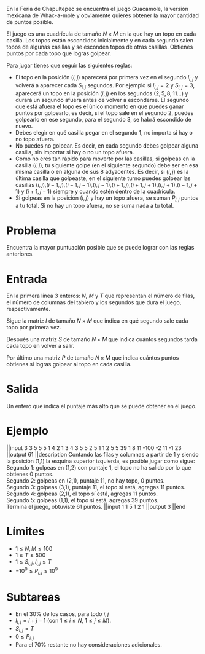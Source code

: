 En la Feria de Chapultepec se encuentra el juego Guacamole, la versión mexicana de Whac-a-mole
y obviamente quieres obtener la mayor cantidad de puntos posible.

El juego es una cuadrícula de tamaño $N \times M$ en la que hay un topo en cada casilla. Los topos están escondidos inicialmente
y en cada segundo salen topos de algunas casillas y se esconden topos de otras casillas. Obtienes puntos
por cada topo que logras golpear.

Para jugar tienes que seguir las siguientes reglas:

* El topo en la posición $(i,j)$ aparecerá por primera vez en el segundo $I_{i,j}$ y volverá a aparecer cada $S_{i,j}$ segundos. Por ejemplo si $I_{i,j}=2$ y $S_{i,j}=3$, aparecerá un topo en la posición $(i,j)$ en los segundos $(2,5,8,11 \ldots )$ y durará un segundo afuera antes de volver a esconderse. El segundo que está afuera el topo es el único momento en que puedes ganar puntos por golpearlo, es decir, si el topo sale en el segundo 2, puedes golpearlo en ese segundo, para el segundo 3, se habrá escondido de nuevo.
* Debes elegir en qué casilla pegar en el segundo 1, no importa si hay o no topo afuera.
* No puedes no golpear. Es decir, en cada segundo debes golpear alguna casilla, sin importar si hay o no un topo afuera.
* Como no eres tan rápido para moverte por las casillas, si golpeas en la casilla $(i,j)$,
tu siguiente golpe (en el siguiente segundo) debe ser en esa misma casilla o en alguna de sus
8 adyacentes. Es decir, si $(i,j)$ es la última casilla que golpeaste, en el siguiente turno puedes golpear las casillas $(i,j)$,$(i-1,j)$,$(i-1,j-1)$,$(i,j-1)$,$(i+1,j)$,$(i+1,j+1)$,$(i,j+1)$,$(i-1,j+1)$ y $(i+1,j-1)$ siempre y cuando estén dentro de la cuadrícula.
* Si golpeas en la posición $(i,j)$ y hay un topo afuera, se suman $P_{i,j}$ puntos a tu total. Si no hay un topo afuera, no se suma nada a tu total.

# Problema

Encuentra la mayor puntuación posible que se puede lograr con las reglas anteriores.

# Entrada

En la primera línea 3 enteros: $N$, $M$ y $T$ que representan el número de filas,
el número de columnas del tablero y los segundos que dura el juego, respectivamente.

Sigue la matriz $I$ de tamaño $N \times M$ que indica en qué segundo sale cada topo por primera vez.

Después una matriz $S$ de tamaño $N \times M$ que indica cuántos segundos tarda cada topo en volver a salir.

Por último una matriz $P$ de tamaño $N \times M$ que indica cuántos puntos obtienes si logras golpear al topo en cada casilla.

# Salida

Un entero que indica el puntaje más alto que se puede obtener en el juego.

# Ejemplo

||input
3 3 5
5 5 1
4 2 1
3 4 3
5 5 2
5 1 1
2 5 5
39 1 8
11 -100 -2
11 -1 23
||output
61
||description
Contando las filas y columnas a partir de 1 y siendo la posición (1,1) la esquina superior izquierda, es posible jugar como sigue:  
Segundo 1: golpeas en (1,2) con puntaje 1, el topo no ha salido por lo que obtienes 0 puntos.  
Segundo 2: golpeas en (2,1), puntaje 11, no hay topo, 0 puntos.  
Segundo 3: golpeas (3,1), puntaje 11, el topo sí está, agregas 11 puntos.  
Segundo 4: golpeas (2,1), el topo sí está, agregas 11 puntos.  
Segundo 5: golpeas (1,1), el topo sí está, agregas 39 puntos.   
Termina el juego, obtuviste 61 puntos.
||input
1 1 5
1
2
1
||output
3
||end

# Límites

* $1 \leq N,M \leq 100$
* $1 \leq T \leq 500$
* $1 \leq S_{i,j}, I_{i,j} \leq T$
* $-10^9 \leq P_{i,j} \leq 10^9$

# Subtareas

 * En el 30% de los casos, para todo $i,j$ 
  * $I_{i,j}=i+j-1$ (con $1 \leq i \leq N$, $1 \leq j \leq M$).
  * $S_{i,j}=T$ 
  * $0\leq P_{i,j}$ 
 * Para el 70% restante no hay consideraciones adicionales.
